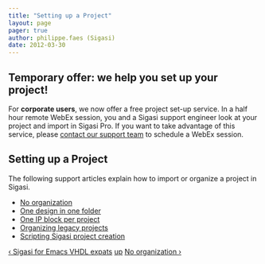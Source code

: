 ```yaml
---
title: "Setting up a Project"
layout: page 
pager: true
author: philippe.faes (Sigasi)
date: 2012-03-30
---
```

<div class="content">
<div class="box odd"><h2 class="box-title">Temporary offer: we help you set up your project!</h2><div class="box-content">For <strong>corporate users</strong>, we now offer a free project set-up service. In a half hour remote WebEx session, you and a Sigasi support engineer look at your project and import in Sigasi Pro. If you want to take advantage of this service, please <a href="mailto:support@sigasi.com">contact our support team</a> to schedule a WebEx session.</div></div><h2>Setting up a Project</h2>The following support articles explain how to import or organize a project in Sigasi.    <div id="book-navigation-1518" class="book-navigation">    <ul class="menu"><li class="leaf first"><a href="/content/no-organization">No organization</a></li><li class="leaf"><a href="/content/one-design-one-folder">One design in one folder</a></li><li class="leaf"><a href="/content/one-ip-block-project">One IP block per project</a></li><li class="leaf"><a href="/content/organizing-legacy-projects">Organizing legacy projects</a></li><li class="leaf last"><a href="/content/scripting-sigasi-project-creation">Scripting Sigasi project creation</a></li></ul>        <div class="page-links clear-block">              <a href="/content/sigasi-emacs-vhdl-expats" class="page-previous" title="Go to previous page">&#8249; Sigasi for Emacs VHDL expats</a>                    <a href="/knowledge-base" class="page-up" title="Go to parent page">up</a>                    <a href="/content/no-organization" class="page-next" title="Go to next page">No organization &#8250;</a>          </div>      </div>  </div>


